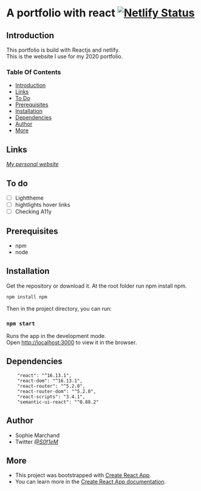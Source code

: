
# A portfolio with react [![Netlify Status](https://api.netlify.com/api/v1/badges/b946c088-af9a-4823-95c0-3c0a9041ea6a/deploy-status)](https://app.netlify.com/sites/sophie-marchand/deploys)

## Introduction<a name="intro"></a>

This portfolio is build with Reactjs and netlify.  
This is the website I use for my 2020 portfolio.  

### Table Of Contents
* [Introduction](#intro)
* [Links](#links)
* [To Do](#todo)
* [Prerequisites](#prerequisites)
* [Installation](#setup)
* [Dependencies](#dependencies)
* [Author](#author)
* [More](#links)

## Links<a name="links"></a>

*[My personal website](https://sophie-marchand.netlify.app)*  

## To do<a name="todo"></a>

- [ ]  Lighttheme
- [ ]  hightlights hover links
- [ ]  Checking A11y 

## Prerequisites<a name="prerequisites"></a> 
* npm
* node

## Installation<a name="setup"></a>

Get the repository or download it.
At the root folder run npm install npm.

```bash
npm install npm
```
Then in the project directory, you can run:

### `npm start`

Runs the app in the development mode.<br />
Open [http://localhost:3000](http://localhost:3000) to view it in the browser.


## Dependencies<a name="dependencies"></a>

```
    "react": "^16.13.1",
    "react-dom": "^16.13.1",
    "react-router": "^5.2.0",
    "react-router-dom": "^5.2.0",
    "react-scripts": "3.4.1",
    "semantic-ui-react": "^0.88.2"

```

## Author<a name="author"></a>

* Sophie Marchand
* Twitter *[@S0f1eM](https://twitter.com/S0f1eM)* 

## More<a name="links"></a>

* This project was bootstrapped with [Create React App](https://github.com/facebook/create-react-app).
* You can learn more in the [Create React App documentation](https://facebook.github.io/create-react-app/docs/getting-started).



